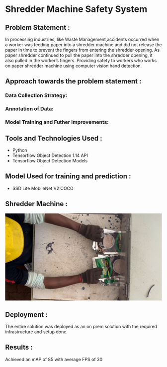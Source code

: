 # Shredder Machine Safety System

## Problem Statement : 
In processing industries, like Waste Management,accidents occurred when a worker was feeding paper into a shredder machine and did not release the paper in time to prevent the fingers from entering the shredder opening. As paper shredder continued to pull the paper into the shredder opening, it also pulled in the worker’s fingers. Providing safety to workers who works on paper shredder machine using computer vision hand detection.

## Approach towards the problem statement :

### Data Collection Strategy:

### Annotation of Data:

### Model Training and Futher Improvements:


## Tools and Technologies Used :
- Python
- Tensorflow Object Detection 1.14 API
- Tensorflow Object Detection Models

## Model Used for training and prediction : 
- SSD Lite MobileNet V2 COCO

## Shredder Machine :
![alt text](https://github.com/sethusaim/Shredder-Machine-System/blob/main/other/img1.jpg?raw=true)

## Deployment :
The entire solution was deployed as an on prem solution with the required infrastructure and setup done.

## Results :
Achieved an mAP of 85 with average FPS of 30